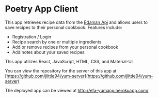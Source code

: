 # Poetry App Client
This app retrieves recipe data from the [Edaman Api](https://www.edamam.com/) and allows users to save recipes to their personal cookbook.  Features include:
- Registration / Login
- Recipe search by one or multiple ingredients
- Add or remove recipes from your personal cookbook
- Add notes about your saved recipes

This app utilizes React, JavaScript, HTML, CSS, and Material-UI

You can view the repository for the server of this app at [https://github.com/jlittle94/yum-server](https://github.com/jlittle94/yum-server)

The deployed app can be viewed at <a href="http://efa-yumapp.herokuapp.com/" target="_blank">http://efa-yumapp.herokuapp.com/</a>
